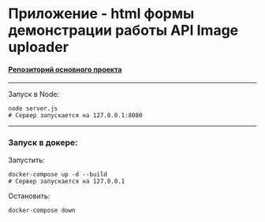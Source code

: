 # Приложение - html формы демонстрации работы API Image uploader




#### [Репозиторий основного проекта](https://github.com/Hazzari/upload-api)

____


Запуск в Node:
```script
node server.js
# Сервер запускается на 127.0.0.1:8080
```
____


### Запуск в докере:

Запустить:
```script
docker-compose up -d --build
# Сервер запускается на 127.0.0.1
```
Остановить:
```script
docker-compose down
```
